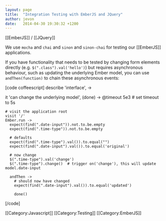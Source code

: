 ```yaml
---
layout: page
title:  "Integration Testing with EmberJS and JQuery"
author: jevon
date:   2014-04-30 19:30:32 +1200
---
```


[[EmberJS]] / [[JQuery]]

We use `mocha` and `chai` and `sinon` and `sinon-chai` for testing our [[EmberJS]] applications.

If you have functionality that needs to be tested by changing form elements directly (e.g. `$(".class").val('hello')`) but requires asynchronous behaviour, such as updating the underlying Ember model, you can use `andThen(function)` to chain these asynchronous events:

[code coffeescript]
describe 'interface', ->

  it 'can change the underlying model', (done) ->
    @timeout 5e3    # set timeout to 5s

    # visit the application root
    visit '/'
    Ember.run ->
      expect(find(".date-input")).not.to.be.empty
      expect(find(".time-type")).not.to.be.empty

      # defaults
      expect(find(".time-type").val()).to.equal("")
      expect(find(".date-input").val()).to.equal('original')

      # now change
      $(".time-type").val('change')
      $(".time-type").change()  # trigger on('change'), this will update model.date-input

      andThen ->
        # should now have changed
        expect(find(".date-input").val()).to.equal('updated')

        done()
[/code]

[[Category:Javascript]]
[[Category:Testing]]
[[Category:EmberJS]]